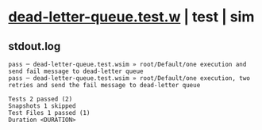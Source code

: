 # [dead-letter-queue.test.w](../../../../../../examples/tests/sdk_tests/queue/dead-letter-queue.test.w) | test | sim

## stdout.log
```log
pass ─ dead-letter-queue.test.wsim » root/Default/one execution and send fail message to dead-letter queue                 
pass ─ dead-letter-queue.test.wsim » root/Default/one execution, two retries and send the fail message to dead-letter queue

Tests 2 passed (2)
Snapshots 1 skipped
Test Files 1 passed (1)
Duration <DURATION>
```

